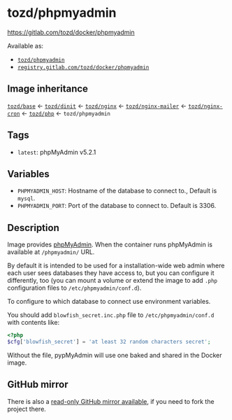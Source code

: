 # tozd/phpmyadmin

<https://gitlab.com/tozd/docker/phpmyadmin>

Available as:

- [`tozd/phpmyadmin`](https://hub.docker.com/r/tozd/phpmyadmin)
- [`registry.gitlab.com/tozd/docker/phpmyadmin`](https://gitlab.com/tozd/docker/phpmyadmin/container_registry)

## Image inheritance

[`tozd/base`](https://gitlab.com/tozd/docker/base) ← [`tozd/dinit`](https://gitlab.com/tozd/docker/dinit) ← [`tozd/nginx`](https://gitlab.com/tozd/docker/nginx) ← [`tozd/nginx-mailer`](https://gitlab.com/tozd/docker/nginx-mailer) ← [`tozd/nginx-cron`](https://gitlab.com/tozd/docker/nginx-cron) ← [`tozd/php`](https://gitlab.com/tozd/docker/php) ← `tozd/phpmyadmin`

## Tags

- `latest`: phpMyAdmin v5.2.1

## Variables

- `PHPMYADMIN_HOST`: Hostname of the database to connect to., Default is `mysql`.
- `PHPMYADMIN_PORT`: Port of the database to connect to. Default is 3306.

## Description

Image provides [phpMyAdmin](https://www.phpmyadmin.net/).
When the container runs phpMyAdmin is available at `/phpmyadmin/` URL.

By default it is intended to be used for a installation-wide web admin where each user sees databases they have access to, but you can configure it differently, too (you can mount a
volume or extend the image to add `.php` configuration files to `/etc/phpmyadmin/conf.d`).

To configure to which database to connect use environment variables.

You should add `blowfish_secret.inc.php` file to `/etc/phpmyadmin/conf.d` with contents like:

```php
<?php
$cfg['blowfish_secret'] = 'at least 32 random characters secret';
```

Without the file, pypMyAdmin will use one baked and shared in the Docker image.

## GitHub mirror

There is also a [read-only GitHub mirror available](https://github.com/tozd/docker-phmygadmin),
if you need to fork the project there.
